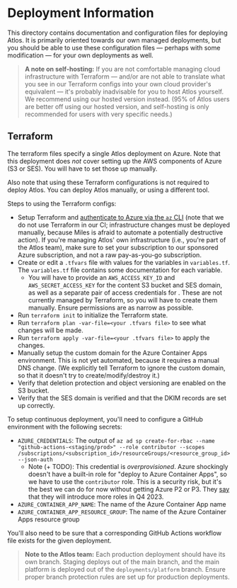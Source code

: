 # Deployment Information

This directory contains documentation and configuration files for deploying Atlos. It is primarily oriented towards our own managed deployments, but you should be able to use these configuration files — perhaps with some modification — for your own deployments as well.

> **A note on self-hosting:** If you are not comfortable managing cloud infrastructure with Terraform — and/or are not able to translate what you see in our Terraform configs into your own cloud provider's equivalent — it's probably inadvisable for you to host Atlos yourself. We recommend using our hosted version instead. (95% of Atlos users are better off using our hosted version, and self-hosting is only recommended for users with very specific needs.)

## Terraform

The terraform files specify a single Atlos deployment on Azure. Note that this deployment does *not* cover setting up the AWS components of Azure (S3 or SES). You will have to set those up manually.

Also note that using these Terraform configurations is not required to deploy Atlos. You can deploy Atlos manually, or using a different tool.

Steps to using the Terraform configs:

* Setup Terraform and [authenticate to Azure via the `az` CLI](https://registry.terraform.io/providers/hashicorp/azurerm/latest/docs/guides/azure_cli) (note that we do not use Terraform in our CI; infrastructure changes must be deployed manually, because Miles is afraid to automate a potentially destructive action). If you're managing Atlos' own infrastructure (i.e., you're part of the Atlos team), make sure to set your subscription to our sponsored Azure subscription, and not a raw pay-as-you-go subscription.
* Create or edit a `.tfvars` file with values for the variables in `variables.tf`. The `variables.tf` file contains some documentation for each variable.
  * You will have to provide an `AWS_ACCESS_KEY_ID` and `AWS_SECRET_ACCESS_KEY` for the content S3 bucket and SES domain, as well as a separate pair of access credentials for . These are not currently managed by Terraform, so you will have to create them manually. Ensure permissions are as narrow as possible.
* Run `terraform init` to initialize the Terraform state.
* Run `terraform plan -var-file=<your .tfvars file>` to see what changes will be made.
* Run `terraform apply -var-file=<your .tfvars file>` to apply the changes.
* Manually setup the custom domain for the Azure Container Apps environment. This is not yet automated, because it requires a manual DNS change. (We explicitly tell Terraform to ignore the custom domain, so that it doesn't try to create/modify/destroy it.)
* Verify that deletion protection and object versioning are enabled on the S3 bucket.
* Verify that the SES domain is verified and that the DKIM records are set up correctly.

To setup continuous deployment, you'll need to configure a GitHub environment with the following secrets:

* `AZURE_CREDENTIALS`: The output of `az ad sp create-for-rbac --name "github-actions-<staging/prod>" --role contributor --scopes /subscriptions/<subscription_id>/resourceGroups/<resource_group_id> --json-auth`
  * Note (+ TODO): This credential is _overprovisioned_. Azure shockingly doesn't have a built-in role for "deploy to Azure Container Apps", so we have to use the `contributor` role. This is a security risk, but it's the best we can do for now without getting Azure P2 or P3. They [say](https://github.com/microsoft/azure-container-apps/issues/35#issuecomment-1675072081) that they will introduce more roles in Q4 2023.
* `AZURE_CONTAINER_APP_NAME`: The name of the Azure Container App name
* `AZURE_CONTAINER_APP_RESOURCE_GROUP`: The name of the Azure Container Apps resource group

You'll also need to be sure that a corresponding GitHub Actions workflow file exists for the given deployment.

> **Note to the Atlos team:** Each production deployment should have its own branch. Staging deploys out of the main branch, and the main platform is deployed out of the `deployments/platform` branch. Ensure proper branch protection rules are set up for production deployments.